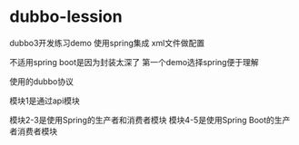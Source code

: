 # dubbo-lession
dubbo3开发练习demo 使用spring集成 xml文件做配置

不适用spring boot是因为封装太深了 第一个demo选择spring便于理解

使用的dubbo协议

模块1是通过api模块

模块2-3是使用Spring的生产者和消费者模块
模块4-5是使用Spring Boot的生产者消费者模块
